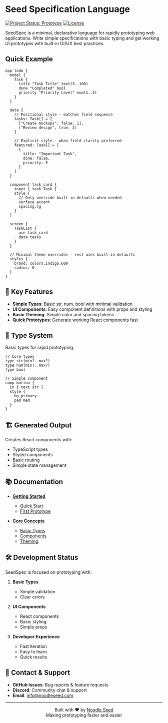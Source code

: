 # Seed Specification Language

[![Project Status: Prototype](https://img.shields.io/badge/Project%20Status-Prototype-yellow.svg)]()
[![License](https://img.shields.io/badge/license-Dual%20GPL%2FCommercial-blue.svg)](LICENSE.md)

SeedSpec is a minimal, declarative language for rapidly prototyping web applications. Write simple specifications with basic typing and get working UI prototypes with built-in UI/UX best practices.

## Quick Example

```seed
app todo {
  model {
    Task {
      title "Task Title" text(3..100)
      done "Completed" bool
      priority "Priority Level" num(1..5)
    }
  }
  
  data {
    // Positional style - matches field sequence
    tasks: Task[] = [
      ["Create mockups", false, 1],
      ["Review design", true, 2]
    ]
    
    // Explicit style - when field clarity preferred
    featured: Task[] = [
      {
        title: "Important Task",
        done: false,
        priority: 5
      }
    ]
  }
  
  component task_card {
    input { task Task }
    style {
      // Only override built-in defaults when needed
      surface accent
      spacing.lg
    }
  }
  
  screen {
    TaskList {
      use task_card
      data tasks
    }
  }
  
  // Minimal theme overrides - rest uses built-in defaults
  styles {
    brand: colors.indigo.600
    radius: 0
  }
}
```

## 🌟 Key Features

- **Simple Types**: Basic str, num, bool with minimal validation
- **UI Components**: Easy component definitions with props and styling
- **Basic Theming**: Simple color and spacing tokens
- **Quick Prototypes**: Generate working React components fast

## 🎯 Type System

Basic types for rapid prototyping:

```seed
// Core types
type str(min?..max?)
type num(min?..max?)
type bool

// Simple component
comp button {
  in { text str }
  style {
    bg primary
    pad med
  }
}
```

## 🏗️ Generated Output

Creates React components with:
- TypeScript types
- Styled components
- Basic routing
- Simple state management

## 📚 Documentation

- **[Getting Started](docs/getting-started.md)**
  - [Quick Start](docs/getting-started/quick-start.md)
  - [First Prototype](docs/getting-started/first-prototype.md)

- **[Core Concepts](docs/core-concepts/)**
  - [Basic Types](docs/core-concepts/types.md)
  - [Components](docs/core-concepts/components.md)
  - [Theming](docs/core-concepts/theming.md)

## 🛠️ Development Status

SeedSpec is focused on prototyping with:

1. **Basic Types**
   - Simple validation
   - Clear errors

2. **UI Components**
   - React components
   - Basic styling
   - Simple props

3. **Developer Experience**
   - Fast iteration
   - Easy to learn
   - Quick results

## 📱 Contact & Support

- **GitHub Issues**: Bug reports & feature requests
- **Discord**: Community chat & support
- **Email**: info@noodleseed.com

---

<div align="center">
  Built with ❤️ by <a href="https://noodleseed.com">Noodle Seed</a>
  <br>
  Making prototyping faster and easier
</div>
